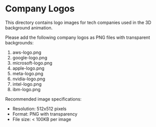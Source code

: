 # Company Logos

This directory contains logo images for tech companies used in the 3D background animation.

Please add the following company logos as PNG files with transparent backgrounds:
1. aws-logo.png
2. google-logo.png
3. microsoft-logo.png
4. apple-logo.png
5. meta-logo.png
6. nvidia-logo.png
7. intel-logo.png
8. ibm-logo.png

Recommended image specifications:
- Resolution: 512x512 pixels
- Format: PNG with transparency
- File size: < 100KB per image